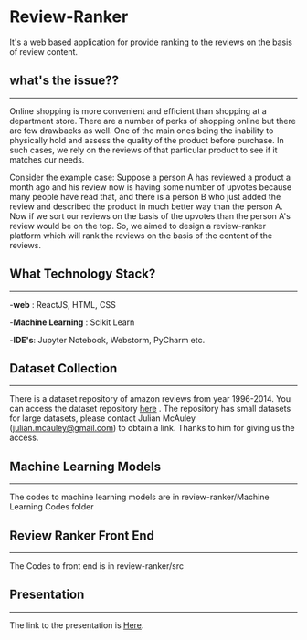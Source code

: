 # Review-Ranker
It's a web based application for provide ranking to the reviews on the basis of review content.

## what's the issue??
--------------------

Online shopping is more convenient and efficient than shopping at a department store.
There are a number of perks of shopping online but there are few drawbacks as well. One of the main ones being the inability to physically hold and assess the quality of the product before purchase.
In such cases, we rely on the reviews of that particular product to see if it matches our needs.

Consider the example case:
   Suppose a person A has reviewed a product a month ago and his review now is having some number of upvotes because many people have read that,
   and there is a person B who just added the review and described the product in much better way than the person A. Now if we sort our reviews on the
   basis of the upvotes than the person A's review would be on the top.
   So, we aimed to design a review-ranker platform which will rank the reviews on the basis of the content of the reviews.

## What Technology Stack?
---------------------
-**web** : ReactJS, HTML, CSS

-**Machine Learning** : Scikit Learn

-**IDE's**:  Jupyter Notebook, Webstorm, PyCharm etc.


## Dataset Collection
---------------------
There is a dataset repository of amazon reviews from year 1996-2014. You can access the dataset repository <a href="http://jmcauley.ucsd.edu/data/amazon/">here</a> .
The repository has small datasets for large datasets, please contact Julian McAuley (julian.mcauley@gmail.com) to obtain a link.
Thanks to him for giving us the access.

## Machine Learning Models 
---------------------
The codes to machine learning models are in review-ranker/Machine Learning Codes folder


## Review Ranker Front End
---------------------
The Codes to front end is in review-ranker/src

## Presentation
---------------------
The link to the presentation is <a href="#">Here</a>.

